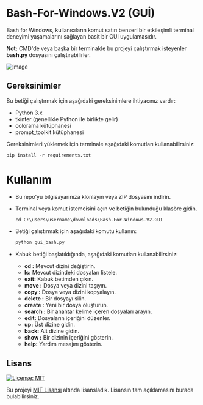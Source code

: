 # Bash-For-Windows.V2 (GUİ)

Bash for Windows, kullanıcıların komut satırı benzeri bir etkileşimli terminal deneyimi yaşamalarını sağlayan basit bir GUI uygulamasıdır.

**Not:** CMD'de veya başka bir terminalde bu projeyi çalıştırmak isteyenler **bash.py** dosyasını çalıştırabilirler.


![image](https://github.com/ugurcomptech/Bash-For-Windows/assets/133202238/c65c6c61-48ae-48b2-a896-a3eb1c04b344)


## Gereksinimler

Bu betiği çalıştırmak için aşağıdaki gereksinimlere ihtiyacınız vardır:

- Python 3.x
- tkinter (genellikle Python ile birlikte gelir)
- colorama kütüphanesi
- prompt_toolkit kütüphanesi

Gereksinimleri yüklemek için terminale aşağıdaki komutları kullanabilirsiniz:

```python
pip install -r requirements.txt
```

# Kullanım

- Bu repo'yu bilgisayarınıza klonlayın veya ZIP dosyasını indirin.

- Terminal veya komut istemcisini açın ve betiğin bulunduğu klasöre gidin.
    ```python
    cd C:\users\username\downloads\Bash-For-Windows-V2-GUI
    ```

- Betiği çalıştırmak için aşağıdaki komutu kullanın:
  ```python
  python gui_bash.py
  ```
- Kabuk betiği başlatıldığında, aşağıdaki komutları kullanabilirsiniz:

    - **cd <directory>:** Mevcut dizini değiştirin.
    - **ls:** Mevcut dizindeki dosyaları listele.
    - **exit:** Kabuk betimden çıkın.
    - **move <source> <destination>:** Dosya veya dizini taşıyın.
    - **copy <source> <destination>:** Dosya veya dizini kopyalayın.
    - **delete <file>:** Bir dosyayı silin.
    - **create <file>:** Yeni bir dosya oluşturun.
    - **search <keyword>:** Bir anahtar kelime içeren dosyaları arayın.
    - **edit:** Dosyaların içeriğini düzenler.
    - **up:** Üst dizine gidin.
    - **back:** Alt dizine gidin.
    - **show <directory>:** Bir dizinin içeriğini gösterin.
    - **help:** Yardım mesajını gösterin.



## Lisans

[![License: MIT](https://img.shields.io/badge/License-MIT-yellow.svg)](https://opensource.org/licenses/MIT)

Bu projeyi [MIT Lisansı](https://opensource.org/licenses/MIT) altında lisansladık. Lisansın tam açıklamasını burada bulabilirsiniz.
